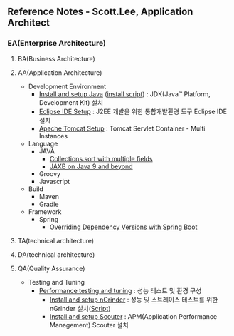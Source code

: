 ## Reference Notes - Scott.Lee, Application Architect

### EA(Enterprise Architecture)

1. BA(Business Architecture)

2. AA(Application Architecture)
    * Development Environment
      + [Install and setup Java](AA/install.n.setup.java.md) ([install script](AA/install.n.setup.java.script.md)) : JDK(Java™ Platform, Development Kit) 설치
      + [Eclipse IDE Setup](eclipse.ide.setup.md) : J2EE 개발을 위한 통합개발환경 도구 Eclipse IDE 설치
      + [Apache Tomcat Setup](apache.tomcat.setup.md) : Tomcat Servlet Container - Multi Instances
    * Language
      + JAVA
        - [Collections.sort with multiple fields](AA/Java/collections.sort.sample.md)
        - [JAXB on Java 9 and beyond](AA/Java/jaxb.on.java.9.n.beyond.md)
      + Groovy
      + Javascript
    * Build
      + Maven
      + Gradle
    * Framework
      + Spring
        - [Overriding Dependency Versions with Spring Boot](AA/Framework/springboot.transitive.dependency.md)


3. TA(technical architecture)

4. DA(technical architecture)

5. QA(Quality Assurance)
    * Testing and Tuning
      + [Performance testing and tuning](QA/performance.testing.and.tuning.md) : 성능 테스트 및 환경 구성
        - [Install and setup nGrinder](QA/install.n.setup.ngrinder.md) : 성능 및 스트레이스 테스트를 위한 nGrinder 설치([Script](QA/ngrinder.groovy.script.md))
        - [Install and setup Scouter](QA/install.n.setup.scouter.md) : APM(Application Performance Management) Scouter 설치
